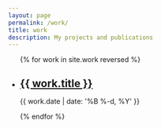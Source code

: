 ```yaml
---
layout: page
permalink: /work/
title: work 
description: My projects and publications
---
```


<ul class="post-list">
{% for work in site.work reversed %}
    <li>
        <h2><a class="work-title" href="{{ work.url | prepend: site.baseurl }}" style="line-height:1">{{ work.title }}</a></h2>
        <p class="post-meta">{{ work.date | date: '%B %-d, %Y' }}</p>
      </li>
{% endfor %}
</ul>
